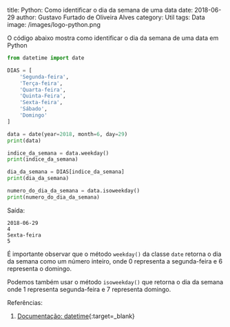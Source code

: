 title: Python: Como identificar o dia da semana de uma data
date: 2018-06-29
author: Gustavo Furtado de Oliveira Alves
category: Util
tags: Data
image: /images/logo-python.png

O código abaixo mostra como identificar o dia da semana de uma data em Python

```python
from datetime import date

DIAS = [
    'Segunda-feira',
    'Terça-feira',
    'Quarta-feira',
    'Quinta-Feira',
    'Sexta-feira',
    'Sábado',
    'Domingo'
]

data = date(year=2018, month=6, day=29)
print(data)

indice_da_semana = data.weekday()
print(indice_da_semana)

dia_da_semana = DIAS[indice_da_semana]
print(dia_da_semana)

numero_do_dia_da_semana = data.isoweekday()
print(numero_do_dia_da_semana)
```

Saída:

```
2018-06-29
4
Sexta-feira
5
```

É importante observar que o método `weekday()` da classe `date` retorna o dia da semana como um número inteiro,
onde 0 representa a segunda-feira e 6 representa o domingo.

Podemos também usar o método `isoweekday()` que retorna o dia da semana onde 1 representa segunda-feira e 7 representa domingo.

Referências:

1. [Documentação: datetime](https://docs.python.org/3/library/datetime.html){:target=\_blank}
